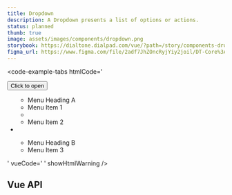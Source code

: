```yaml
---
title: Dropdown
description: A Dropdown presents a list of options or actions.
status: planned
thumb: true
image: assets/images/components/dropdown.png
storybook: https://dialtone.dialpad.com/vue/?path=/story/components-dropdown--default
figma_url: https://www.figma.com/file/2adf7JhZOncRyjYiy2joil/DT-Core%3A-Components-7?node-id=10732%3A69099
---
```


<code-well-header>
<body>
  <dt-dropdown class="d-mr8">
    <template #anchor>
      <dt-button>
        Click to open
      </dt-button>
    </template>
    <template #list>
      <dt-list-item-group
        heading-class="d-py4 d-px8 d-fw-semibold d-c-default"
        heading="Menu Heading A"
      >
        <dt-list-item navigation-type="arrow-keys">
          Menu Item 1
        </dt-list-item>
        <dt-dropdown-separator />
        <dt-list-item navigation-type="arrow-keys">
          Menu Item 2
        </dt-list-item>
      </dt-list-item-group>
      <dt-dropdown-separator />
      <dt-list-item-group
        heading-class="d-py4 d-px8 d-fw-semibold d-c-default"
        heading="Menu Heading B"
      >
        <dt-list-item navigation-type="arrow-keys">
          Menu Item 3
        </dt-list-item>
      </dt-list-item-group>
    </template>
  </dt-dropdown>
</body>
</code-well-header>

<code-example-tabs
htmlCode='
<div>
  <div class="d-popover">
    <div id="DtPopover__anchor2">
      <button class="base-button__button d-btn d-btn--primary">
        <span class="d-btn__label base-button__label"> Click to open </span>
      </button>
    </div>
  </div>
</div>
<div class="tippy-box d-ps-absolute" data-tippy-root="" id="tippy-13" data-popper-placement="bottom" style="...">
  <div id="dt7" role="menu" aria-hidden="false" aria-labelledby="DtPopover__anchor8" aria-modal="false" class="d-popover__dialog d-popover__dialog--modal" tabindex="-1" style="...">
    <div class="d-popover__content">
      <ul id="dt6" class="d-dropdown-list d-py0">
        <ul id="dt16" class="d-list-item-group" role="group" aria-labelledby="dt16-heading">
          <li id="dt16-heading" role="presentation" class="dt-dropdown-list--header d-py4 d-px8 d-fw-semibold d-c-default">Menu Heading A</li>
          <li id="dt17" class="dt-list-item dt-list-item--static" tabindex="-1" role="listitem">
            <div class="dt-item-layout">
              <section class="dt-item-layout--content">
                <div class="dt-item-layout--title">
                  Menu Item 1
                </div>
              </section>
            </div>
          </li>
          <li aria-hidden="true" class="dt-list-separator"></li>
          <li id="dt18" class="dt-list-item dt-list-item--static" tabindex="-1" role="listitem">
            <div class="dt-item-layout">
              <section class="dt-item-layout--content">
                <div class="dt-item-layout--title">
                  Menu Item 2
                </div>
              </section>
            </div>
          </li>
        </ul>
        <li aria-hidden="true" class="dt-list-separator"></li>
        <ul id="dt19" class="d-list-item-group" role="group" aria-labelledby="dt19-heading">
          <li id="dt19-heading" role="presentation" class="dt-dropdown-list--header d-py4 d-px8 d-fw-semibold d-c-default">Menu Heading B</li>
          <li id="dt20" class="dt-list-item dt-list-item--static" tabindex="-1" role="listitem">
            <div class="dt-item-layout">
              <section class="dt-item-layout--content">
                <div class="dt-item-layout--title">
                  Menu Item 3
                </div>
              </section>
            </div>
          </li>
        </ul>
      </ul>
    </div>
  </div>
</div>
'
vueCode='
<dt-dropdown class="d-mr8">
  <template #anchor>
    <dt-button>
      with sections and headings
    </dt-button>
  </template>
  <template #list>
    <dt-list-item-group
      heading-class="d-py4 d-px8 d-fw-semibold d-c-default"
      heading="Menu Heading A"
    > 
      <dt-list-item navigation-type="arrow-keys">
        Menu Item 1
      </dt-list-item>
      <dt-dropdown-separator />
      <dt-list-item navigation-type="arrow-keys">
        Menu Item 2
      </dt-list-item>
    </dt-list-item-group>
    <dt-dropdown-separator />
    <dt-list-item-group
      heading-class="d-py4 d-px8 d-fw-semibold d-c-default"
      heading="Menu Heading B"
    >
      <dt-list-item navigation-type="arrow-keys">
        Menu Item 3
      </dt-list-item>
    </dt-list-item-group>
  </template>
</dt-dropdown>
'
showHtmlWarning />

## Vue API

<component-vue-api component-name="dropdown" />
